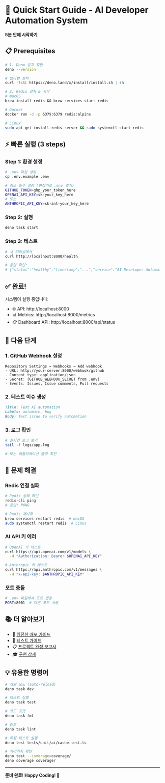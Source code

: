 # 🚀 Quick Start Guide - AI Developer Automation System

**5분 안에 시작하기**

## 📋 Prerequisites

```bash
# 1. Deno 설치 확인
deno --version

# 없다면 설치
curl -fsSL https://deno.land/x/install/install.sh | sh

# 2. Redis 설치 & 시작
# macOS
brew install redis && brew services start redis

# Docker
docker run -d -p 6379:6379 redis:alpine

# Linux
sudo apt-get install redis-server && sudo systemctl start redis
```

## ⚡ 빠른 실행 (3 steps)

### Step 1: 환경 설정
```bash
# .env 파일 생성
cp .env.example .env

# 최소 필수 설정 (편집기로 .env 열기)
GITHUB_TOKEN=ghp_your_token_here
OPENAI_API_KEY=sk-your_key_here
# 또는
ANTHROPIC_API_KEY=sk-ant-your_key_here
```

### Step 2: 실행
```bash
deno task start
```

### Step 3: 테스트
```bash
# 새 터미널에서
curl http://localhost:8000/health

# 응답 확인:
# {"status":"healthy","timestamp":"...","service":"AI Developer Automation"}
```

## ✅ 완료!

시스템이 실행 중입니다:
- 🌐 API: http://localhost:8000
- 📊 Metrics: http://localhost:8000/metrics
- 📋 Dashboard API: http://localhost:8000/api/status

## 🎯 다음 단계

### 1. GitHub Webhook 설정
```
Repository Settings → Webhooks → Add webhook
- URL: http://your-server:8000/webhook/github
- Content type: application/json
- Secret: (GITHUB_WEBHOOK_SECRET from .env)
- Events: Issues, Issue comments, Pull requests
```

### 2. 테스트 이슈 생성
```markdown
Title: Test AI automation
Labels: automate, bug
Body: Test issue to verify automation
```

### 3. 로그 확인
```bash
# 실시간 로그 보기
tail -f logs/app.log

# 또는 애플리케이션 출력 확인
```

## 🔧 문제 해결

### Redis 연결 실패
```bash
# Redis 상태 확인
redis-cli ping
# 응답: PONG

# Redis 재시작
brew services restart redis  # macOS
sudo systemctl restart redis  # Linux
```

### AI API 키 에러
```bash
# OpenAI 키 테스트
curl https://api.openai.com/v1/models \
  -H "Authorization: Bearer $OPENAI_API_KEY"

# Anthropic 키 테스트
curl https://api.anthropic.com/v1/messages \
  -H "x-api-key: $ANTHROPIC_API_KEY"
```

### 포트 충돌
```bash
# .env 파일에서 포트 변경
PORT=8001  # 다른 포트 사용
```

## 📚 더 알아보기

- 📖 [완전한 배포 가이드](DEPLOYMENT.md)
- 🧪 [테스트 가이드](TESTING.md)
- 📋 [프로젝트 완성 보고서](PROJECT_COMPLETE.md)
- 🎓 [구현 상세](PHASE_3_4_5_COMPLETE.md)

## 💡 유용한 명령어

```bash
# 개발 모드 (auto-reload)
deno task dev

# 테스트 실행
deno task test

# 코드 포맷
deno task fmt

# 린트
deno task lint

# 특정 테스트 실행
deno test tests/unit/ai/cache.test.ts

# 커버리지 확인
deno test --coverage=coverage/
deno coverage coverage/
```

---

**준비 완료! Happy Coding! 🎉**
